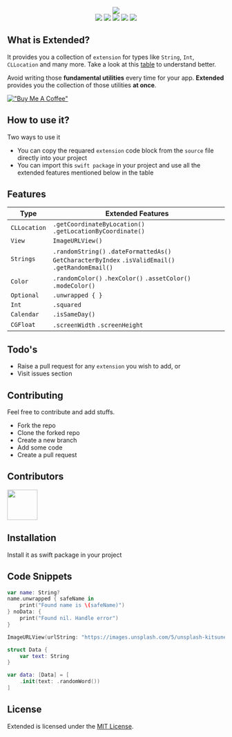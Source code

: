 <p align="center">
  <img src="https://github.com/myawesomehub/Extended/blob/main/Logo/logo.png"> <br />
  <img src="https://img.shields.io/badge/platform-iOS-green" >
  <img src="https://img.shields.io/badge/language-swift-orange" >
  <img src="https://img.shields.io/badge/issues-open-yellow" >
  <img src="https://img.shields.io/badge/discussion-open-blue" >
  <img src="https://img.shields.io/badge/production-live-red" >
</p>

## What is Extended?
 
It provides you a collection of `extension` for types like `String`, `Int`, `CLLocation` and many more. Take a look at this [table](#features) to understand better. <br />

Avoid writing those **fundamental utilities** every time for your app. **Extended** provides you the collection of those utilities **at once**. 

[!["Buy Me A Coffee"](https://www.buymeacoffee.com/assets/img/custom_images/orange_img.png)](https://www.buymeacoffee.com/mohdYasir03)

## How to use it?

Two ways to use it

- You can copy the requared `extension` code block from the `source` file directly into your project
- You can import this `swift package` in your project and use all the extended features mentioned below in the table

## Features

| Type         |  Extended Features                                                                                    |
| -------------| ----------------------------------------------------------------------------------------------------- |
| `CLLocation` | `.getCoordinateByLocation()` `.getLocationByCoordinate()`                                             |
| `View`       | `ImageURLView()`                                                                                      |
| `Strings`    | `.randomString()` `.dateFormattedAs()` `GetCharacterByIndex` `.isValidEmail()` `.getRandomEmail()`    |
| `Color`      | `.randomColor()` `.hexColor()` `.assetColor()` `.modeColor()`                                         |
| `Optional`   | `.unwrapped { }`                                                                                      |
| `Int`        | `.squared`                                                                                            |
| `Calendar`   | `.isSameDay()`                                                                                        |
| `CGFloat`    | `.screenWidth` `.screenHeight`                                                                        |

## Todo's

- Raise a pull request for any `extension` you wish to add, or
- Visit issues section

## Contributing

Feel free to contribute and add stuffs.

- Fork the repo
- Clone the forked repo
- Create a new branch
- Add some code
- Create a pull request

## Contributors

<img src="https://contrib.rocks/image?repo=myawesomehub/Extended" width=70/>

## Installation

Install it as swift package in your project

## Code Snippets

```swift
var name: String?
name.unwrapped { safeName in
    print("Found name is \(safeName)")
} noData: {
    print("Found nil. Handle error")
}

ImageURLView(urlString: "https://images.unsplash.com/5/unsplash-kitsune-4.jpg?ixlib=rb-0.3.5&q=85&fm=jpg&crop=entropy&cs=srgb&ixid=eyJhcHBfaWQiOjEyMDd9&s=ce40ce8b8ba365e5e6d06401e5485390")

struct Data {
    var text: String
}

var data: [Data] = [
    .init(text: .randomWord())
]
```

## License

Extended is licensed under the [MIT License](https://github.com/App-Lobby/Extended/blob/main/LICENSE).
